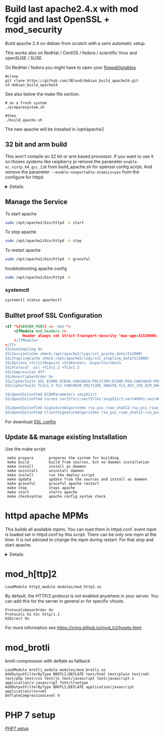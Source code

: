 # Build last apache2.4.x with mod fcgid and last OpenSSL + mod_security

Build apache 2.4 on debian from scratch with a semi automatic setup.

This works also on RedHat / CentOS / fedora / scientific linux and openSUSE / SUSE

On RedHat / fedora you might have to open your [firewall/iptables](readhat_firewall.md) 

```
#clone
git clone https://github.com/JBlond/debian_build_apache24.git
cd debian_build_apache24
```

See also below the make file section.

```
# on a fresh system
./preparesystem.sh

#then
./build_apache.sh
```

The new apache will be installed in /opt/apache2

## 32 bit and arm build

This won't compile on 32 bit or arm based processor. If you want to use it on thoses systems like raspberry pi
remove the parameter `enable-ec_nistp_64_gcc_128` from build_apache.sh for openssl config script.
And remove the parameter `--enable-nonportable-atomics=yes` from the configure for httpd.

<details><summery></summery><br>

### OpenSSL
enable-ec_nistp_64_gcc_128: Use on little endian platforms when GCC supports `__uint128_t`. ECDH is about 2 to 4 times faster. Not enabled by default because Configure can't determine it. Enable it if your compiler defines `__SIZEOF_INT128__`, the CPU is little endian and it tolerates unaligned data access. 

### Event MPM
Event MPM depends on APR's atomic compare-and-swap operations for thread synchronization (`--enable-nonportable-atomics=yes`). This will cause APR to implement atomic operations using efficient opcodes not available in older CPUs.
</details>

## Manage the Service

To start apache

```BASH
sudo /opt/apache2/bin/httpd -k start
```

To stop apache

```BASH
sudo /opt/apache2/bin/httpd -k stop
```

To restart apache

```BASH
sudo /opt/apache2/bin/httpd -k graceful
```

troubleshooting apache config

```BASH
sudo /opt/apache2/bin/httpd -S
```

### systemctl

```BASH
systemctl status apachectl
```

## Bulltet proof SSL Configuration

```XML
<If "%{SERVER_PORT} == '443'">
    <IfModule mod_headers.c>
        Header always set Strict-Transport-Security "max-age=31536000; preload"
    </IfModule>
</If>
SSLUseStapling On
SSLSessionCache shmcb:/opt/apache2/logs/ssl_gcache_data(512000)
SSLStaplingCache shmcb:/opt/apache2/logs/ssl_stapling_data(512000)
SSLOptions +StrictRequire +StdEnvVars -ExportCertData
SSLProtocol -all +TLSv1.2 +TLSv1.3
SSLCompression Off
SSLHonorCipherOrder On
SSLCipherSuite SSL ECDHE-ECDSA-CHACHA20-POLY1305:ECDHE-RSA-CHACHA20-POLY1305:ECDHE-RSA-AES256-GCM-SHA384:DHE-RSA-AES256-GCM-SHA384
SSLCipherSuite TLSv1.3 TLS_CHACHA20_POLY1305_SHA256:TLS_AES_256_GCM_SHA384

SSLOpenSSLConfCmd ECDHParameters secp521r1
SSLOpenSSLConfCmd Curves sect571r1:sect571k1:secp521r1:sect409k1:sect409r1:secp384r1

SSLOpenSSLConfCmd SignatureAlgorithms rsa_pss_rsae_sha512:rsa_pss_rsae_sha256:ECDSA+SHA512:ECDSA+SHA256:RSA+SHA512:RSA+SHA256
SSLOpenSSLConfCmd ClientSignatureAlgorithms rsa_pss_rsae_sha512:rsa_pss_rsae_sha256:ECDSA+SHA512:ECDSA+SHA256:RSA+SHA512:RSA+SHA256
```
For download [SSL config](https://raw.githubusercontent.com/JBlond/debian_build_apache24/master/ssl.conf)

## Update && manage existing Installation

Use the make script

```
 make prepare       prepares the system for building
 make build         build from sources, but no daemon installation
 make install       install as daemon
 make uninstall     uninstall daemon
 make install       run the deploy script
 make update        update from the sources and install as daemon
 make graceful      graceful apache restart
 make stop          stops apache
 make start         starts apache
 make checksyntax   apache config syntax check
```

# httpd apache MPMs

This builds all available mpms. You can load them in httpd.conf. event mpm is loaded set in httpd.conf by this script. There can be only one mpm at the time. It is not advised to change the mpm during restart. For that stop and start apache.

<details><summery>Local the MPM's</summery><br>

```
LoadModule mpm_event_module modues/mod_mpm_event.so
```

```
LoadModule mpm_worker_module modues/mod_mpm_worker.so
```

```
LoadModule mpm_prefork_module modues/mod_mpm_prefork.so
```
</details>

# mod_h[ttp]2

```
LoadModule http2_module modules/mod_http2.so
```

By default, the HTTP/2 protocol is not enabled anywhere in your server.
You can add this for the server in general or for specific vhosts.

```
ProtocolsHonorOrder On
Protocols h2 h2c http/1.1
H2Direct On 
```

For more information see https://icing.github.io/mod_h2/howto.html

# mod_brotli

brotli compression with deflate as fallback

```
LoadModule brotli_module modules/mod_brotli.so
AddOutputFilterByType BROTLI;DEFLATE text/html text/plain text/xml text/php text/css text/js text/javascript text/javascript-x application/x-javascript font/truetype
AddOutputFilterByType BROTLI;DEFLATE application/javascript application/rss+xml
DeflateCompressionLevel 9
```

# PHP 7 setup
[PHP7 setup](php7.md)
